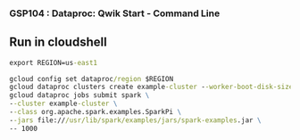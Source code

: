 ### GSP104 : Dataproc: Qwik Start - Command Line


## Run in cloudshell
```cmd
export REGION=us-east1
```
```cmd
gcloud config set dataproc/region $REGION
gcloud dataproc clusters create example-cluster --worker-boot-disk-size 500
gcloud dataproc jobs submit spark \
--cluster example-cluster \
--class org.apache.spark.examples.SparkPi \
--jars file:///usr/lib/spark/examples/jars/spark-examples.jar \
-- 1000
```
